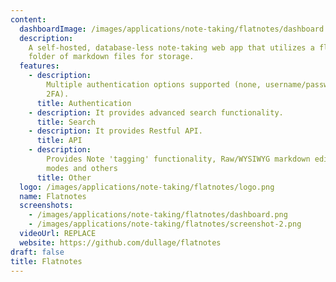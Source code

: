 ```yaml
---
content:
  dashboardImage: /images/applications/note-taking/flatnotes/dashboard.png
  description:
    A self-hosted, database-less note-taking web app that utilizes a flat
    folder of markdown files for storage.
  features:
    - description:
        Multiple authentication options supported (none, username/password,
        2FA).
      title: Authentication
    - description: It provides advanced search functionality.
      title: Search
    - description: It provides Restful API.
      title: API
    - description:
        Provides Note 'tagging' functionality, Raw/WYSIWYG markdown editor
        modes and others
      title: Other
  logo: /images/applications/note-taking/flatnotes/logo.png
  name: Flatnotes
  screenshots:
    - /images/applications/note-taking/flatnotes/dashboard.png
    - /images/applications/note-taking/flatnotes/screenshot-2.png
  videoUrl: REPLACE
  website: https://github.com/dullage/flatnotes
draft: false
title: Flatnotes
---
```

